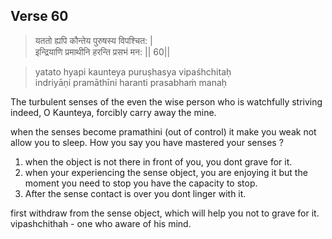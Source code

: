 ## Verse 60

> यततो ह्यपि कौन्तेय पुरुषस्य विपश्चित: |  
इन्द्रियाणि प्रमाथीनि हरन्ति प्रसभं मन: || 60||

>yatato hyapi kaunteya puruṣhasya vipaśhchitaḥ  
indriyāṇi pramāthīni haranti prasabhaṁ manaḥ

The turbulent senses of the even the wise person who is 
watchfully striving indeed, O Kaunteya, forcibly carry away the mine.  

when the senses become pramathini (out of control) it make you weak not allow you to sleep. How you say you have mastered your senses ? 
1. when the object is not there in front of you, you dont grave for it.
2. when your experiencing the sense object, you are enjoying it but the moment you need to stop you have the capacity to stop.
3. After the sense contact is over you dont linger with it.

first withdraw from the sense object, which will help you not to grave for it.  
vipashchithah - one who aware of his mind. 





<!--stackedit_data:
eyJoaXN0b3J5IjpbOTk2NTkyOTQ2LC0zNjY2MDYwNjQsMTI3Nj
I2Njk4MSw0NjA0NTY5MzYsLTE4ODc3NDkyODEsLTEyMzEwMTYy
MTddfQ==
-->